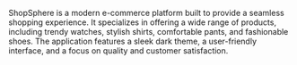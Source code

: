 ShopSphere is a modern e-commerce platform built to provide a seamless shopping experience. It specializes in offering a wide range of products, including trendy watches, stylish shirts, comfortable pants, and fashionable shoes. The application features a sleek dark theme, a user-friendly interface, and a focus on quality and customer satisfaction.
